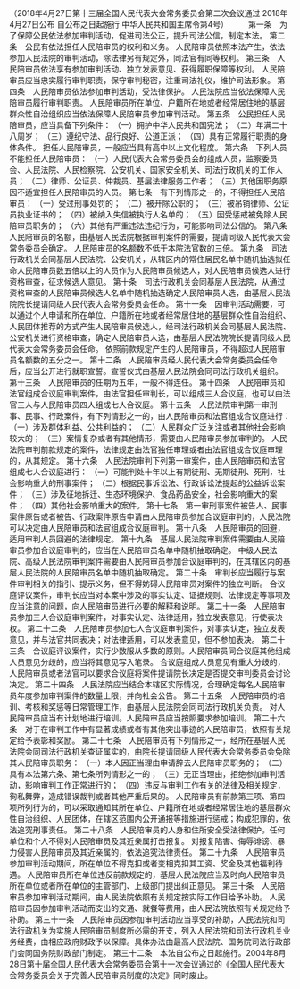 （2018年4月27日第十三届全国人民代表大会常务委员会第二次会议通过 2018年4月27日公布 自公布之日起施行 中华人民共和国主席令第4号）
　　
第一条　为了保障公民依法参加审判活动，促进司法公正，提升司法公信，制定本法。
第二条　公民有依法担任人民陪审员的权利和义务。
人民陪审员依照本法产生，依法参加人民法院的审判活动，除法律另有规定外，同法官有同等权利。
第三条　人民陪审员依法享有参加审判活动、独立发表意见、获得履职保障等权利。
人民陪审员应当忠实履行审判职责，保守审判秘密，注重司法礼仪，维护司法形象。
第四条　人民陪审员依法参加审判活动，受法律保护。
人民法院应当依法保障人民陪审员履行审判职责。
人民陪审员所在单位、户籍所在地或者经常居住地的基层群众性自治组织应当依法保障人民陪审员参加审判活动。
第五条　公民担任人民陪审员，应当具备下列条件：
（一）拥护中华人民共和国宪法；
（二）年满二十八周岁；
（三）遵纪守法、品行良好、公道正派；
（四）具有正常履行职责的身体条件。
担任人民陪审员，一般应当具有高中以上文化程度。
第六条　下列人员不能担任人民陪审员：
（一）人民代表大会常务委员会的组成人员，监察委员会、人民法院、人民检察院、公安机关、国家安全机关、司法行政机关的工作人员；
（二）律师、公证员、仲裁员、基层法律服务工作者；
（三）其他因职务原因不适宜担任人民陪审员的人员。
第七条　有下列情形之一的，不得担任人民陪审员：
（一）受过刑事处罚的；
（二）被开除公职的；
（三）被吊销律师、公证员执业证书的；
（四）被纳入失信被执行人名单的；
（五）因受惩戒被免除人民陪审员职务的；
（六）其他有严重违法违纪行为，可能影响司法公信的。
第八条　人民陪审员的名额，由基层人民法院根据审判案件的需要，提请同级人民代表大会常务委员会确定。
人民陪审员的名额数不低于本院法官数的三倍。
第九条　司法行政机关会同基层人民法院、公安机关，从辖区内的常住居民名单中随机抽选拟任命人民陪审员数五倍以上的人员作为人民陪审员候选人，对人民陪审员候选人进行资格审查，征求候选人意见。
第十条　司法行政机关会同基层人民法院，从通过资格审查的人民陪审员候选人名单中随机抽选确定人民陪审员人选，由基层人民法院院长提请同级人民代表大会常务委员会任命。
第十一条　因审判活动需要，可以通过个人申请和所在单位、户籍所在地或者经常居住地的基层群众性自治组织、人民团体推荐的方式产生人民陪审员候选人，经司法行政机关会同基层人民法院、公安机关进行资格审查，确定人民陪审员人选，由基层人民法院院长提请同级人民代表大会常务委员会任命。
依照前款规定产生的人民陪审员，不得超过人民陪审员名额数的五分之一。
第十二条　人民陪审员经人民代表大会常务委员会任命后，应当公开进行就职宣誓。宣誓仪式由基层人民法院会同司法行政机关组织。
第十三条　人民陪审员的任期为五年，一般不得连任。
第十四条　人民陪审员和法官组成合议庭审判案件，由法官担任审判长，可以组成三人合议庭，也可以由法官三人与人民陪审员四人组成七人合议庭。
第十五条　人民法院审判第一审刑事、民事、行政案件，有下列情形之一的，由人民陪审员和法官组成合议庭进行：
（一）涉及群体利益、公共利益的；
（二）人民群众广泛关注或者其他社会影响较大的；
（三）案情复杂或者有其他情形，需要由人民陪审员参加审判的。
人民法院审判前款规定的案件，法律规定由法官独任审理或者由法官组成合议庭审理的，从其规定。
第十六条　人民法院审判下列第一审案件，由人民陪审员和法官组成七人合议庭进行：
（一）可能判处十年以上有期徒刑、无期徒刑、死刑，社会影响重大的刑事案件；
（二）根据民事诉讼法、行政诉讼法提起的公益诉讼案件；
（三）涉及征地拆迁、生态环境保护、食品药品安全，社会影响重大的案件；
（四）其他社会影响重大的案件。
第十七条　第一审刑事案件被告人、民事案件原告或者被告、行政案件原告申请由人民陪审员参加合议庭审判的，人民法院可以决定由人民陪审员和法官组成合议庭审判。
第十八条　人民陪审员的回避，适用审判人员回避的法律规定。
第十九条　基层人民法院审判案件需要由人民陪审员参加合议庭审判的，应当在人民陪审员名单中随机抽取确定。
中级人民法院、高级人民法院审判案件需要由人民陪审员参加合议庭审判的，在其辖区内的基层人民法院的人民陪审员名单中随机抽取确定。
第二十条　审判长应当履行与案件审判相关的指引、提示义务，但不得妨碍人民陪审员对案件的独立判断。
合议庭评议案件，审判长应当对本案中涉及的事实认定、证据规则、法律规定等事项及应当注意的问题，向人民陪审员进行必要的解释和说明。
第二十一条　人民陪审员参加三人合议庭审判案件，对事实认定、法律适用，独立发表意见，行使表决权。
第二十二条　人民陪审员参加七人合议庭审判案件，对事实认定，独立发表意见，并与法官共同表决；对法律适用，可以发表意见，但不参加表决。
第二十三条　合议庭评议案件，实行少数服从多数的原则。人民陪审员同合议庭其他组成人员意见分歧的，应当将其意见写入笔录。
合议庭组成人员意见有重大分歧的，人民陪审员或者法官可以要求合议庭将案件提请院长决定是否提交审判委员会讨论决定。
第二十四条　人民法院应当结合本辖区实际情况，合理确定每名人民陪审员年度参加审判案件的数量上限，并向社会公告。
第二十五条　人民陪审员的培训、考核和奖惩等日常管理工作，由基层人民法院会同司法行政机关负责。
对人民陪审员应当有计划地进行培训。人民陪审员应当按照要求参加培训。
第二十六条　对于在审判工作中有显著成绩或者有其他突出事迹的人民陪审员，依照有关规定给予表彰和奖励。
第二十七条　人民陪审员有下列情形之一，经所在基层人民法院会同司法行政机关查证属实的，由院长提请同级人民代表大会常务委员会免除其人民陪审员职务：
（一）本人因正当理由申请辞去人民陪审员职务的；
（二）具有本法第六条、第七条所列情形之一的；
（三）无正当理由，拒绝参加审判活动，影响审判工作正常进行的；
（四）违反与审判工作有关的法律及相关规定，徇私舞弊，造成错误裁判或者其他严重后果的。
人民陪审员有前款第三项、第四项所列行为的，可以采取通知其所在单位、户籍所在地或者经常居住地的基层群众性自治组织、人民团体，在辖区范围内公开通报等措施进行惩戒；构成犯罪的，依法追究刑事责任。
第二十八条　人民陪审员的人身和住所安全受法律保护。任何单位和个人不得对人民陪审员及其近亲属打击报复。
对报复陷害、侮辱诽谤、暴力侵害人民陪审员及其近亲属的，依法追究法律责任。
第二十九条　人民陪审员参加审判活动期间，所在单位不得克扣或者变相克扣其工资、奖金及其他福利待遇。
人民陪审员所在单位违反前款规定的，基层人民法院应当及时向人民陪审员所在单位或者所在单位的主管部门、上级部门提出纠正意见。
第三十条　人民陪审员参加审判活动期间，由人民法院依照有关规定按实际工作日给予补助。
人民陪审员因参加审判活动而支出的交通、就餐等费用，由人民法院依照有关规定给予补助。
第三十一条　人民陪审员因参加审判活动应当享受的补助，人民法院和司法行政机关为实施人民陪审员制度所必需的开支，列入人民法院和司法行政机关业务经费，由相应政府财政予以保障。具体办法由最高人民法院、国务院司法行政部门会同国务院财政部门制定。
第三十二条　本法自公布之日起施行。2004年8月28日第十届全国人民代表大会常务委员会第十一次会议通过的《全国人民代表大会常务委员会关于完善人民陪审员制度的决定》同时废止。
